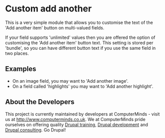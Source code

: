 Custom add another
==================

This is a very simple module that allows you to customise the text of the 'Add another item' button on multi-valued fields.

If your field supports 'unlimited' values then you are offered the option of customising the 'Add another item' button text. This setting is stored per 'bundle', so you can have different button text if you use the same field in two places.

Examples
--------

* On an image field, you may want to 'Add another image'.
* On a field called 'highlights' you may want to 'Add another highlight'.

About the Developers
--------------------

This project is currently maintained by developers at ComputerMinds - visit us at http://www.computerminds.co.uk. We at ComputerMinds pride ourselves on offering quality [Drupal training](http://www.computerminds.co.uk/drupal-training), [Drupal development](http://www.computerminds.co.uk/drupal-development) and [Drupal consulting](http://www.computerminds.co.uk/drupal-consulting). Go Drupal!
